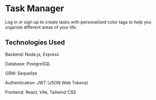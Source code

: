 # Task Manager
Log in or sign up to create tasks with personalized color tags to help you organize different areas of your life.

## Technologies Used

Backend: Node.js, Express

Database: PostgreSQL

ORM: Sequelize

Authentication: JWT (JSON Web Tokens)

Frontend: React, Vite, Tailwind CSS
